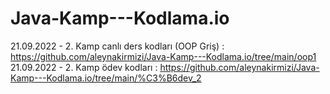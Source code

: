 # Java-Kamp---Kodlama.io
21.09.2022 - 2. Kamp canlı ders kodları (OOP Griş) : https://github.com/aleynakirmizi/Java-Kamp---Kodlama.io/tree/main/oop1
21.09.2022 - 2. Kamp ödev kodları : https://github.com/aleynakirmizi/Java-Kamp---Kodlama.io/tree/main/%C3%B6dev_2
